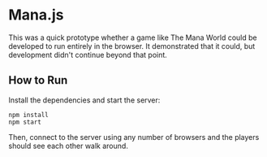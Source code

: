 # Mana.js

This was a quick prototype whether a game like The Mana World could be
developed to run entirely in the browser. It demonstrated that it could, but
development didn't continue beyond that point.

## How to Run

Install the dependencies and start the server:

```
npm install
npm start
```

Then, connect to the server using any number of browsers and the players should
see each other walk around.
